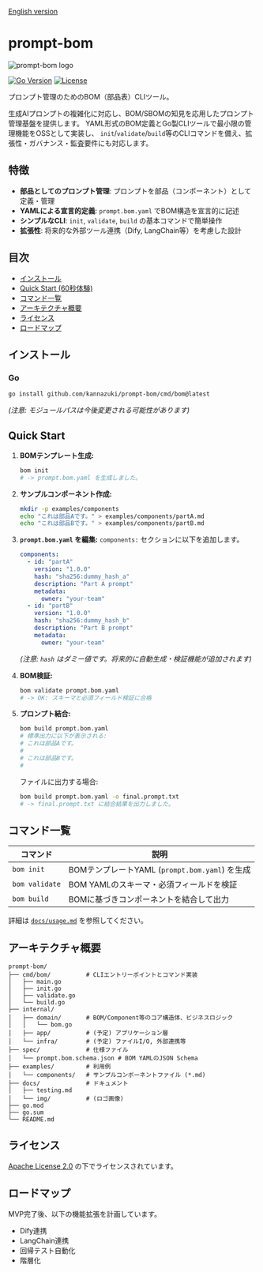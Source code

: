 [English version](./README.en.md)

# prompt-bom

<!-- ロゴ（後で docs/img/logo.png に差し替え） -->
![prompt-bom logo](https://via.placeholder.com/300x100.png?text=prompt-bom)

<!-- バッジ（後で実際のCIやバージョンに合わせて更新） -->
[![Go Version](https://img.shields.io/badge/go-1.22+-blue.svg)](https://golang.org/)
[![License](https://img.shields.io/badge/License-Apache_2.0-blue.svg)](https://opensource.org/licenses/Apache-2.0)
<!-- [![Build Status](https://img.shields.io/github/actions/workflow/status/<your-org>/prompt-bom/go.yml?branch=main)](https://github.com/<your-org>/prompt-bom/actions) -->

プロンプト管理のためのBOM（部品表）CLIツール。

生成AIプロンプトの複雑化に対応し、BOM/SBOMの知見を応用したプロンプト管理基盤を提供します。
YAML形式のBOM定義とGo製CLIツールで最小限の管理機能をOSSとして実装し、
`init`/`validate`/`build`等のCLIコマンドを備え、拡張性・ガバナンス・監査要件にも対応します。

## 特徴

- **部品としてのプロンプト管理**: プロンプトを部品（コンポーネント）として定義・管理
- **YAMLによる宣言的定義**: `prompt.bom.yaml` でBOM構造を宣言的に記述
- **シンプルなCLI**: `init`, `validate`, `build` の基本コマンドで簡単操作
- **拡張性**: 将来的な外部ツール連携（Dify, LangChain等）を考慮した設計

## 目次

- [インストール](#インストール)
- [Quick Start (60秒体験)](#quick-start-60秒体験)
- [コマンド一覧](#コマンド一覧)
- [アーキテクチャ概要](#アーキテクチャ概要)
- [ライセンス](#ライセンス)
- [ロードマップ](#ロードマップ)

## インストール

### Go

```bash
go install github.com/kannazuki/prompt-bom/cmd/bom@latest
```
*(注意: モジュールパスは今後変更される可能性があります)*


## Quick Start 

1.  **BOMテンプレート生成:**

    ```bash
    bom init
    # -> prompt.bom.yaml を生成しました。
    ```

2.  **サンプルコンポーネント作成:**

    ```bash
    mkdir -p examples/components
    echo "これは部品Aです。" > examples/components/partA.md
    echo "これは部品Bです。" > examples/components/partB.md
    ```

3.  **`prompt.bom.yaml` を編集:**
    `components:` セクションに以下を追加します。

    ```yaml
    components:
      - id: "partA"
        version: "1.0.0"
        hash: "sha256:dummy_hash_a"
        description: "Part A prompt"
        metadata:
          owner: "your-team"
      - id: "partB"
        version: "1.0.0"
        hash: "sha256:dummy_hash_b"
        description: "Part B prompt"
        metadata:
          owner: "your-team"
    ```
    *(注意: `hash` はダミー値です。将来的に自動生成・検証機能が追加されます)*

4.  **BOM検証:**

    ```bash
    bom validate prompt.bom.yaml
    # -> OK: スキーマと必須フィールド検証に合格
    ```

5.  **プロンプト結合:**

    ```bash
    bom build prompt.bom.yaml
    # 標準出力に以下が表示される:
    # これは部品Aです。
    #
    # これは部品Bです。
    #
    ```

    ファイルに出力する場合:

    ```bash
    bom build prompt.bom.yaml -o final.prompt.txt
    # -> final.prompt.txt に結合結果を出力しました。
    ```

## コマンド一覧

| コマンド         | 説明                                    |
| ---------------- | --------------------------------------- |
| `bom init`       | BOMテンプレートYAML (`prompt.bom.yaml`) を生成 |
| `bom validate`   | BOM YAMLのスキーマ・必須フィールドを検証  |
| `bom build`      | BOMに基づきコンポーネントを結合して出力   |

詳細は [`docs/usage.md`](docs/usage.md) を参照してください。

## アーキテクチャ概要

```plaintext
prompt-bom/
├── cmd/bom/          # CLIエントリーポイントとコマンド実装
│   ├── main.go
│   ├── init.go
│   ├── validate.go
│   └── build.go
├── internal/
│   ├── domain/       # BOM/Component等のコア構造体、ビジネスロジック
│   │   └── bom.go
│   ├── app/          # (予定) アプリケーション層
│   └── infra/        # (予定) ファイルI/O, 外部連携等
├── spec/             # 仕様ファイル
│   └── prompt.bom.schema.json # BOM YAMLのJSON Schema
├── examples/         # 利用例
│   └── components/   # サンプルコンポーネントファイル (*.md)
├── docs/             # ドキュメント
│   ├── testing.md
│   └── img/          # (ロゴ画像)
├── go.mod
├── go.sum
└── README.md
```

## ライセンス

[Apache License 2.0](https://www.apache.org/licenses/LICENSE-2.0) の下でライセンスされています。

## ロードマップ

MVP完了後、以下の機能拡張を計画しています。

- Dify連携 
- LangChain連携 
- 回帰テスト自動化 
- 階層化 


